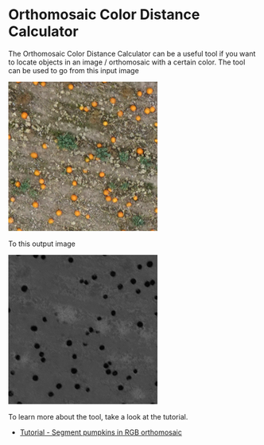 # Orthomosaic Color Distance Calculator

The Orthomosaic Color Distance Calculator can be a useful tool if you want to locate objects in an image / orthomosaic with a certain color. The tool can be used to go from this input image

![Image](documentation/pumpkins_example/crop_from_orthomosaic.png)

To this output image

![Image](documentation/pumpkins_example/color_distance_crop.png)

To learn more about the tool, take a look at the tutorial.
* [Tutorial - Segment pumpkins in RGB orthomosaic](Tutorial_Segment_pumpkins_in_rgb_orthomosaic.md)



